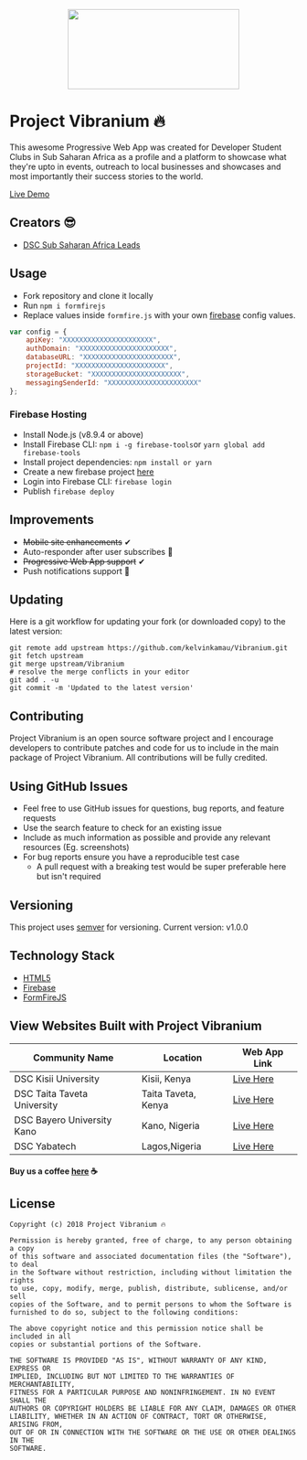 <p align="center">
<img width="300" height="140"  src="https://github.com/kelvinkamau/Vibranium/blob/master/images/vibranium.png">
</p>

# Project Vibranium 🔥
This awesome Progressive Web App was created for Developer Student Clubs in Sub Saharan Africa as a profile and a platform to showcase what they're upto in events, outreach to local businesses and showcases and most importantly their success stories to the world.

[Live Demo](https://vibranium-demo.firebaseapp.com)

## Creators 😎
* [DSC Sub Saharan Africa Leads](https://github.com/DSCLEADSAfrica)


## Usage
* Fork repository and clone it locally
* Run ``` npm i formfirejs ```
* Replace values inside ```formfire.js``` with your own [firebase](https://firebase.google.com) config values.
```javascript
var config = {
    apiKey: "XXXXXXXXXXXXXXXXXXXXXX",
    authDomain: "XXXXXXXXXXXXXXXXXXXXXX",
    databaseURL: "XXXXXXXXXXXXXXXXXXXXXX",
    projectId: "XXXXXXXXXXXXXXXXXXXXXX",
    storageBucket: "XXXXXXXXXXXXXXXXXXXXXX",
    messagingSenderId: "XXXXXXXXXXXXXXXXXXXXXX"
};
```

### Firebase Hosting
* Install Node.js (v8.9.4 or above)
* Install Firebase CLI: ```npm i -g firebase-tools```or  ```yarn global add firebase-tools```
* Install project dependencies: ```npm install or yarn```
* Create a new firebase project [here](https://console.firebase.google.com/)
* Login into Firebase CLI: ```firebase login```
* Publish ```firebase deploy```

## Improvements

* <s>Mobile site enhancements</s> ✔
* Auto-responder after user subscribes 💯
* <s>Progressive Web App support</s> ✔
* Push notifications support 📢

## Updating
Here is a git workflow for updating your fork (or downloaded copy) to the latest version:
```git
git remote add upstream https://github.com/kelvinkamau/Vibranium.git
git fetch upstream
git merge upstream/Vibranium
# resolve the merge conflicts in your editor
git add . -u
git commit -m 'Updated to the latest version'
```

## Contributing
Project Vibranium is an open source software project and I encourage developers to contribute patches and code for us to include in the main package of Project Vibranium. All contributions will be fully credited.

## Using GitHub Issues
* Feel free to use GitHub issues for questions, bug reports, and feature requests
* Use the search feature to check for an existing issue
* Include as much information as possible and provide any relevant resources (Eg. screenshots)
* For bug reports ensure you have a reproducible test case
    * A pull request with a breaking test would be super preferable here but isn't required

## Versioning
This project uses [semver](https://semver.org) for versioning. Current version: v1.0.0

## Technology Stack

* [HTML5](https://github.com/w3c/html)
* [Firebase](https://firebase.google.com/)
* [FormFireJS](https://github.com/kelvinkamau/formfirejs)

## View Websites Built with Project Vibranium

| Community Name | Location | Web App Link | 
| --- | --- | --- | 
| DSC Kisii University | Kisii, Kenya | [Live Here](https://dsc-kisiiuni.firebaseapp.com/) |
| DSC Taita Taveta University | Taita Taveta, Kenya | [Live Here](https://dsc-ttu.firebaseapp.com/) |
| DSC Bayero University Kano | Kano, Nigeria | [Live Here](https://dscbuk.club/) |
| DSC Yabatech | Lagos,Nigeria | [Live Here](https://dscyabatech.firebaseapp.com/) |


#### Buy us a coffee [here](https://www.buymeacoffee.com/EqeRlzLSc) ☕

## License
```
Copyright (c) 2018 Project Vibranium 🔥

Permission is hereby granted, free of charge, to any person obtaining a copy
of this software and associated documentation files (the "Software"), to deal
in the Software without restriction, including without limitation the rights
to use, copy, modify, merge, publish, distribute, sublicense, and/or sell
copies of the Software, and to permit persons to whom the Software is
furnished to do so, subject to the following conditions:

The above copyright notice and this permission notice shall be included in all
copies or substantial portions of the Software.

THE SOFTWARE IS PROVIDED "AS IS", WITHOUT WARRANTY OF ANY KIND, EXPRESS OR
IMPLIED, INCLUDING BUT NOT LIMITED TO THE WARRANTIES OF MERCHANTABILITY,
FITNESS FOR A PARTICULAR PURPOSE AND NONINFRINGEMENT. IN NO EVENT SHALL THE
AUTHORS OR COPYRIGHT HOLDERS BE LIABLE FOR ANY CLAIM, DAMAGES OR OTHER
LIABILITY, WHETHER IN AN ACTION OF CONTRACT, TORT OR OTHERWISE, ARISING FROM,
OUT OF OR IN CONNECTION WITH THE SOFTWARE OR THE USE OR OTHER DEALINGS IN THE
SOFTWARE.
```
